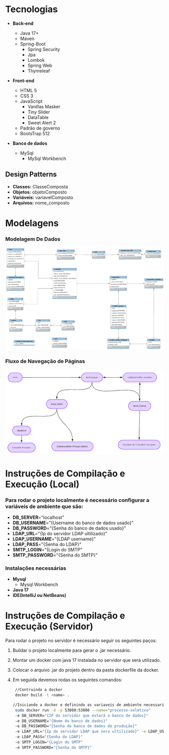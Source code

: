 # Tecnologias
- **Back-end**
    - Java 17+
    - Maven
    - Spring-Boot
        - Spring Security
        - Jpa
        - Lombok
        - Spring Web
        - Thymeleaf

- **Front-end**
    - HTML 5
    - CSS 3
    - JavaScript
        - Vanillas Masker
        - Tiny Slider
        - DataTable
        - Sweet Alert 2
    - Padrão de governo
    - BootsTrap 512

- **Banco de dados**
    - MySql
        - MySql Workbench

## Design Patterns

- **Classes:** ClasseComposta
- **Objetos:** objetoComposto
- **Variáveis:** variavelComposto
- **Arquivos:** nome_composto

# Modelagens

### Modelagem De Dados

<img src="documentation/modelagem de dados.png">

### Fluxo de Navegação de Páginas

<img src="documentation/modelagem de fluxo.png">

# **Instruções de Compilação e Execução (Local)**

### Para rodar o projeto localmente é necessário configurar a variáveis de ambiente que são:

- **DB_SERVER**="localhost"
- **DB_USERNAME**=”{Username do banco de dados usado}”
- **DB_PASSWORD**="{Senha do banco de dados usado}"
- **LDAP_URL**="{Ip do servidor LDAP ultilizado}"
- **LDAP_USERNAME**="{LDAP username}"
- **LDAP_PASS**="{Senha do LDAP}"
- **SMTP_LOGIN**="{Login do SMTP"
- **SMTP_PASSWORD**="{Senha do SMTP}"

### Instalações necessárias

- **Mysql**
    - Mysql Workbench
- **Java 17**
- **IDE(IntelliJ ou NetBeans)**

# **Instruções de Compilação e Execução (Servidor)**

Para rodar o projeto no servidor é necessário seguir os seguintes paços:

1. Buildar o projeto localmente para gerar o .jar necessário.
2. Montar um docker com java 17  instalada no servidor que será utilizado.
3. Colocar o arquivo .jar do projeto dentro da pasta dockerfile da docker.
4. Em seguida devemos rodas os seguintes comandos:

  
   ```sh
    //Contruindo a docker
    docker build -t <name> .   
   ```
   
   ```sh
   //Iniciando a docker e definindo as variaveis de ambiente necessarias para rodar o projeto
    sudo docker run -d -p 53080:53080 --name="processo-seletivo" 
	-e DB_SERVER="{IP do servidor que estará o banco de dados}" 
	-e DB_USERNAME="{Nome do banco de dados}" 
	-e DB_PASSWORD="{Senha do banco de dados de produção}" 
	-e LDAP_URL="{Ip do servidor LDAP que sera ultilizado}" -e LDAP_USERNAME="{Username do LDAP}" 
	-e LDAP_PASS="{Senha do LDAP}" 
	-e SMTP_LOGIN="{Login do SMTP" 
	-e SMTP_PASSWORD="{Senha do SMTP}"
	```
